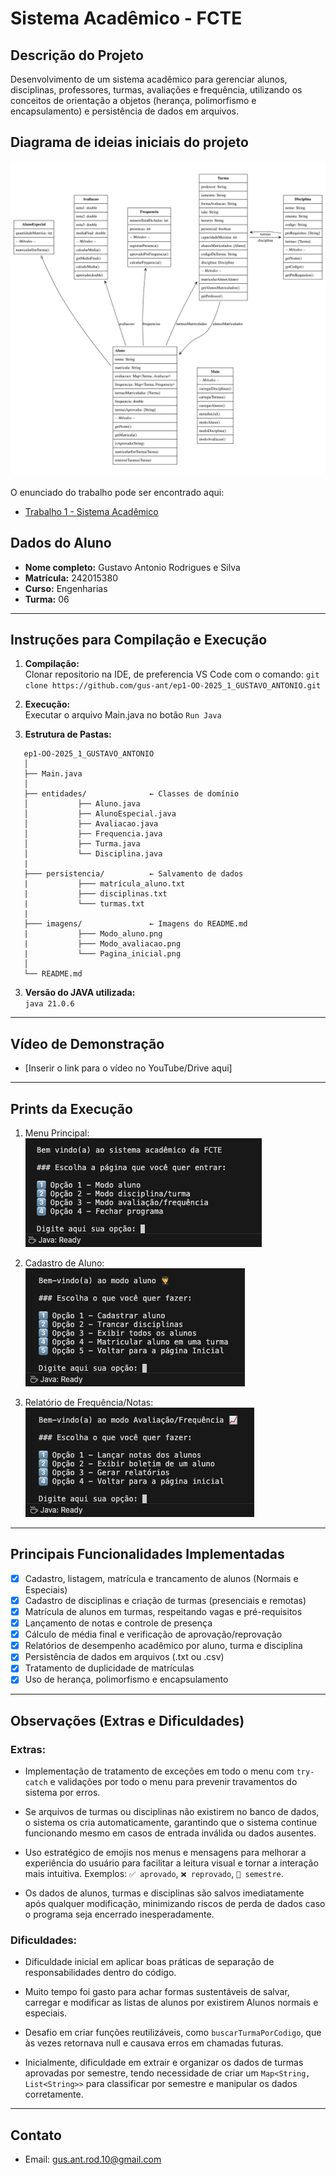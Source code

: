 # Sistema Acadêmico - FCTE

## Descrição do Projeto

Desenvolvimento de um sistema acadêmico para gerenciar alunos, disciplinas, professores, turmas, avaliações e frequência, utilizando os conceitos de orientação a objetos (herança, polimorfismo e encapsulamento) e persistência de dados em arquivos.

## Diagrama de ideias iniciais do projeto

![Diagrama](imagens/graphviz(1).svg)

O enunciado do trabalho pode ser encontrado aqui:
- [Trabalho 1 - Sistema Acadêmico](https://github.com/lboaventura25/OO-T06_2025.1_UnB_FCTE/blob/main/trabalhos/ep1/README.md)

## Dados do Aluno

- **Nome completo:** Gustavo Antonio Rodrigues e Silva
- **Matrícula:** 242015380
- **Curso:** Engenharias
- **Turma:** 06

---

## Instruções para Compilação e Execução

1. **Compilação:**  
   Clonar repositorio na IDE, de preferencia VS Code com o comando: 
   `git clone https://github.com/gus-ant/ep1-OO-2025_1_GUSTAVO_ANTONIO.git`

2. **Execução:**  
   Executar o arquivo Main.java no botão `Run Java`

3. **Estrutura de Pastas:**  
```
   ep1-OO-2025_1_GUSTAVO_ANTONIO
   │
   ├── Main.java
   │   
   ├── entidades/              ← Classes de domínio
   │           ├── Aluno.java
   │           ├── AlunoEspecial.java
   │           ├── Avaliacao.java
   │           ├── Frequencia.java
   │           ├── Turma.java
   │           └── Disciplina.java
   | 
   ├─── persistencia/          ← Salvamento de dados
   |           ├─── matrícula_aluno.txt
   |           ├─── disciplinas.txt
   |           └─── turmas.txt     
   | 
   ├─── imagens/               ← Imagens do README.md
   |           ├─── Modo_aluno.png
   |           ├─── Modo_avaliacao.png
   |           └─── Pagina_inicial.png                       
   │
   └── README.md

```

3. **Versão do JAVA utilizada:**  
   `java 21.0.6`

---

## Vídeo de Demonstração

- [Inserir o link para o vídeo no YouTube/Drive aqui]

---

## Prints da Execução

1. Menu Principal:  
   ![Pagina_inicial](imagens/Pagina_inicial.png)

2. Cadastro de Aluno:  
   ![Modo_aluno](imagens/Modo_aluno.png)

3. Relatório de Frequência/Notas:  
   ![Modo_avaliacao](imagens/Modo_avaliacao.png)

---

## Principais Funcionalidades Implementadas

- [x] Cadastro, listagem, matrícula e trancamento de alunos (Normais e Especiais)
- [x] Cadastro de disciplinas e criação de turmas (presenciais e remotas)
- [x] Matrícula de alunos em turmas, respeitando vagas e pré-requisitos
- [x] Lançamento de notas e controle de presença
- [x] Cálculo de média final e verificação de aprovação/reprovação
- [x] Relatórios de desempenho acadêmico por aluno, turma e disciplina
- [x] Persistência de dados em arquivos (.txt ou .csv)
- [x] Tratamento de duplicidade de matrículas
- [x] Uso de herança, polimorfismo e encapsulamento

---

## Observações (Extras e Dificuldades)

### Extras:

- Implementação de tratamento de exceções em todo o menu com `try-catch` e validações por todo o menu para prevenir travamentos do sistema por erros.

- Se arquivos de turmas ou disciplinas não existirem no banco de dados, o sistema os cria automaticamente, garantindo que o sistema continue funcionando mesmo em casos de entrada inválida ou dados ausentes.

- Uso estratégico de emojis nos menus e mensagens para melhorar a experiência do usuário para facilitar a leitura visual e tornar a interação mais intuitiva. Exemplos: `✅ aprovado`, `❌ reprovado`, `📆 semestre`.

- Os dados de alunos, turmas e disciplinas são salvos imediatamente após qualquer modificação, minimizando riscos de perda de dados caso o programa seja encerrado inesperadamente.


### Dificuldades:

- Dificuldade inicial em aplicar boas práticas de separação de responsabilidades dentro do código.

- Muito tempo foi gasto para achar formas sustentáveis de salvar, carregar e modificar as listas de alunos por existirem Alunos normais e especiais.

- Desafio em criar funções reutilizáveis, como `buscarTurmaPorCodigo`, que às vezes retornava null e causava erros em chamadas futuras.

- Inicialmente, dificuldade em extrair e organizar os dados de turmas aprovadas por semestre, tendo necessidade de criar um `Map<String, List<String>>` para classificar por semestre e manipular os dados corretamente.

---

## Contato

- Email: gus.ant.rod.10@gmail.com